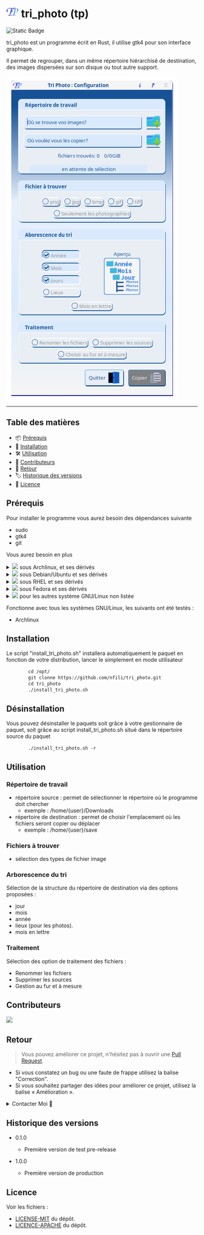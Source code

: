 # ![logo](icons/32x32/tp.png) tri_photo (tp) 
![Static Badge](https://img.shields.io/badge/Rust-1.75.0-%2Cblue?style=plastic&logo=Rust)

tri_photo est un programme écrit en Rust, il utilise gtk4 pour son interface graphique.

Il permet de regrouper, dans un même répertoire hiérarchisé de destination, des images dispersées sur son disque ou tout autre support.

![tp](image/configuration.png)
***

## Table des matières

- 📦 [Prérequis](#prérequis)
- 🚀 [Installation](#installation)
- 🛠️ [Utilisation](#utilisation)
- 🤝 [Contributeurs](#contributeurs)
- 💬 [Retour](#retour)
- 🏷️ [Historique des versions](#historique-des-versions)
- 📝 [Licence](#licence)

## Prérequis

Pour installer le programme vous aurez besoin des dépendances suivante

* sudo
* gtk4
* git

Vous aurez besoin en plus

<details>
    <summary><img src="https://github.com/archlinux/archwiki/blob/master/extensions/ArchLinux/modules/favicon.ico"> sous Archlinux, et ses dérivés</summary>
        
        * base-devel
        * cargo
        
</details>

<details>
    <summary><img src="https://www.debian.org/logos/openlogo-nd-25.png"> sous Debian/Ubuntu et ses dérivés</summary>
        
        * apt
        * wget

</details>

<details>
    <summary><img src="https://www.redhat.com/favicon.ico"> sous RHEL et ses dérivés</summary>
        
        * yum
        * wget

</details>

<details>
    <summary><img src="https://fedoraproject.org/favicon.ico"> sous Fedora et ses dérivés</summary>
        
        * dnf
        * wget

</details>

<details>
    <summary><img src="https://www.kernel.org/theme/images/logos/favicon.png"> pour les autres système GNU/Linux non listée</summary>
        
        * cargo (rust)

</details>

Fonctionne avec tous les systèmes GNU/Linux, les suivants ont été testés :
* Archlinux

## Installation

Le script "install_tri_photo.sh" installera automatiquement le paquet en fonction de votre distribution, lancer le simplement en mode utilisateur

```
        cd /opt/
        git clonne https://github.com/nfili/tri_photo.git
        cd tri_photo
        ./install_tri_photo.sh
```

## Désinstallation

Vous pouvez désinstaller le paquets soit grâce à votre gestionnaire de paquet, soit grâce au script install_tri_photo.sh situé dans le répertoire source du paquet

```
        ./install_tri_photo.sh -r
```

## Utilisation

### Répertoire de travail

* répertoire source : permet de sélectionner le répertoire où le programme doit chercher
  - exemple : /home/{user}/Downloads
* répertoire de destination : permet de choisir l'emplacement où les fichiers seront copier ou déplacer
  - exemple : /home/{user}/save

### Fichiers à trouver

* sélection des types de fichier image

### Arborescence du tri

Sélection de la structure du répertoire de destination via des options proposées :

* jour
* mois
* année
* lieux (pour les photos).
* mois en lettre

### Traitement

Sélection des option de traitement des fichiers : 
 * Renommer les fichiers
 * Supprimer les sources
 * Gestion au fur et à mesure

## Contributeurs

<a href="https://github.com/nfili/tri_photo/graphs/contributors">
  <img src="https://contrib.rocks/image?repo=nfili/tri_photo" />
</a>

## Retour

> Vous pouvez améliorer ce projet, n'hésitez pas à ouvrir une  [Pull Request](https://github.com/nfili/tri_photo/pulls).
- Si vous constatez un bug ou une faute de frappe utilisez la balise "Correction".
- Si vous souhaitez partager des idées pour améliorer ce projet, utilisez la balise « Amélioration ».

<details>
    <summary>Contacter Moi 📨</summary>

### Contact<!-- Required -->
Contactez-moi par e-mail: [nicolasfilippozzi@gmail.com](mailto:nicolasfilippozzi@gmail.com)
<!-- 
* nicolasfilippozzi@gmail.com
* Nicolas Filippozzi
-->
    
</details>

## Historique des versions

* 0.1.0
  * Première version de test pre-release

* 1.0.0
  * Première version de production

## Licence

Voir les fichiers :
* [LICENSE-MIT](./LICENSE-MIT) du dépôt.
* [LICENCE-APACHE](./LICENCE-APACHE) du dépôt.
